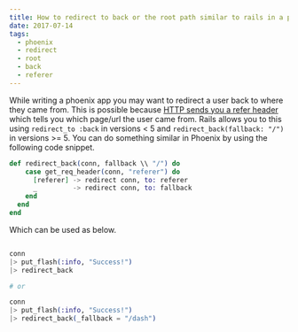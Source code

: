 ```yaml
---
title: How to redirect to back or the root path similar to rails in a phoenix app
date: 2017-07-14
tags:
  - phoenix
  - redirect
  - root
  - back
  - referer
---
```


While writing a phoenix app you may want to redirect a user back to where they came
from. This is possible because [HTTP sends you a refer header](https://developer.mozilla.org/en-US/docs/Web/HTTP/Headers/Referer) which tells you which page/url the user came from.
Rails allows you to this using `redirect_to :back` in versions < 5 and `redirect_back(fallback: "/")` in versions >= 5. You can do something similar in Phoenix by using the following code snippet.

```elixir
def redirect_back(conn, fallback \\ "/") do
    case get_req_header(conn, "referer") do
      [referer] -> redirect conn, to: referer
      _         -> redirect conn, to: fallback
    end
  end
end
```

Which can be used as below.

```elixir

conn
|> put_flash(:info, "Success!")
|> redirect_back

# or

conn
|> put_flash(:info, "Success!")
|> redirect_back(_fallback = "/dash")

```

